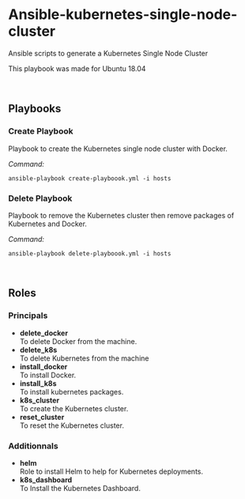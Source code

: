 # Ansible-kubernetes-single-node-cluster
Ansible scripts to generate a Kubernetes Single Node Cluster

This playbook was made for Ubuntu 18.04

<br/>

## Playbooks
### Create Playbook
Playbook to create the Kubernetes single node cluster with Docker.

*Command:*
```
ansible-playbook create-playboook.yml -i hosts
```


### Delete Playbook
Playbook to remove the Kubernetes cluster then remove packages of Kubernetes and Docker.

*Command:*
```
ansible-playbook delete-playboook.yml -i hosts
```

<br/>

## Roles
### Principals
* **delete_docker**\
To delete Docker from the machine.
* **delete_k8s**\
To delete Kubernetes from the machine
* **install_docker**\
To install Docker.
* **install_k8s**\
To install kubernetes packages.
* **k8s_cluster**\
To create the Kubernetes cluster.
* **reset_cluster**\
To reset the Kubernetes cluster.

### Additionnals
* **helm**\
Role to install Helm to help for Kubernetes deployments.
* **k8s_dashboard**\
To Install the Kubernetes Dashboard.